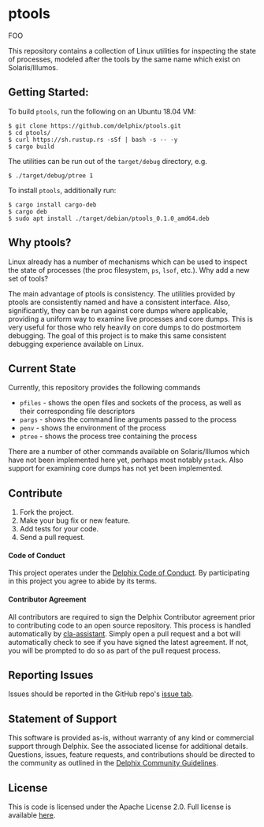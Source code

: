 # ptools

FOO

This repository contains a collection of Linux utilities for inspecting the
state of processes, modeled after the tools by the same name which exist on
Solaris/Illumos.

## Getting Started:

To build `ptools`, run the following on an Ubuntu 18.04 VM:

    $ git clone https://github.com/delphix/ptools.git
    $ cd ptools/
    $ curl https://sh.rustup.rs -sSf | bash -s -- -y
    $ cargo build

The utilities can be run out of the `target/debug` directory, e.g.

    $ ./target/debug/ptree 1

To install `ptools`, additionally run:

    $ cargo install cargo-deb
    $ cargo deb
    $ sudo apt install ./target/debian/ptools_0.1.0_amd64.deb

## Why ptools?

Linux already has a number of mechanisms which can be used to inspect the state
of processes (the proc filesystem, `ps`, `lsof`, etc.). Why add a new set of
tools?

The main advantage of ptools is consistency. The utilities provided by ptools
are consistently named and have a consistent interface. Also, significantly,
they can be run against core dumps where applicable, providing a uniform way to
examine live processes and core dumps. This is very useful for those who rely
heavily on core dumps to do postmortem debugging. The goal of this project is
to make this same consistent debugging experience available on Linux.

## Current State

Currently, this repository provides the following commands

* `pfiles` - shows the open files and sockets of the process, as well as their
   corresponding file descriptors
* `pargs` - shows the command line arguments passed to the process
* `penv` - shows the environment of the process
* `ptree` - shows the process tree containing the process

There are a number of other commands available on Solaris/Illumos which have not
been implemented here yet, perhaps most notably `pstack`. Also support for
examining core dumps has not yet been implemented.

## Contribute

1.  Fork the project.
2.  Make your bug fix or new feature.
3.  Add tests for your code.
4.  Send a pull request.

#### <a id="code-of-conduct"></a>Code of Conduct

This project operates under the [Delphix Code of Conduct](https://delphix.github.io/code-of-conduct.html). By participating in this project you agree to abide by its terms.

#### <a id="contributor-agreement"></a>Contributor Agreement

All contributors are required to sign the Delphix Contributor agreement prior to contributing code to an open source repository. This process is handled automatically by [cla-assistant](https://cla-assistant.io/). Simply open a pull request and a bot will automatically check to see if you have signed the latest agreement. If not, you will be prompted to do so as part of the pull request process.


## Reporting Issues

Issues should be reported in the GitHub repo's [issue tab](https://github.com/delphix/ptools/issues).

## Statement of Support

This software is provided as-is, without warranty of any kind or commercial
support through Delphix. See the associated license for additional details.
Questions, issues, feature requests, and contributions should be directed to the
community as outlined in the
[Delphix Community Guidelines](https://delphix.github.io/community-guidelines.html).

## License

This is code is licensed under the Apache License 2.0. Full license is
available [here](./LICENSE).
